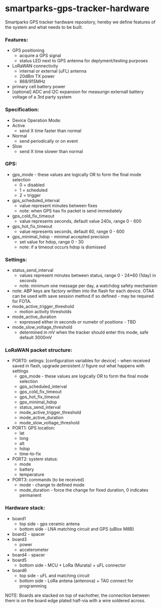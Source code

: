 # smartparks-gps-tracker-hardware
Smartparks GPS tracker hardware repository, hereby we define features of the system and what needs to be built.

### Features:
* GPS positioning
  * acquire a GPS signal
  * status LED next to GPS antenna for deplyment/testing purposes
* LoRaWAN connectivity
  * internal or external (uFL) antenna 
  * 20dBm TX power
  * 868/915MHz
* primary cell battery power
* [optional] ADC and I2C expansion for measurign externall battery voltage of a 3rd party system

### Specification:
* Device Operation Mode:
 * Active
   * send X time faster than normal
 * Normal
   * send periodically or on event
 * Slow
   * send X time slower than normal

### GPS:
 * gps_mode - these values are logically OR to form the final mode selection
   * 0 = disabled
   * 1 = scheduled
   * 2 = trigger
 * gps_scheduled_interval
   * value represent minutes between fixes
   * note: when GPS has fix packet is send immediately
 * gps_cold_fix_timeout
   * value represents seconds, default value 240s, range 0 - 600
 * gps_hot_fix_timeout
   * value represents seconds, default 60, range 0 - 600
 * gps_minimal_hdop - minimal accepted precision
   * set value for hdop, range 0 - 30
   * note: if a timeout occurs hdop is dismissed
   
### Settings:
 * status_send_interval
   * values represent minutes between status, range 0 - 24*60 (1day) in seconds
   * note: minimum one message per day, a watchdog safety mechanism
 * note: ABP keys are factory written into the flash for each device. OTAA can be used with save session method if so defined - may be required for FOTA.
 * mode_active_trigger_threshold
   * motion activity thresholds
 * mode_active_duration
   * expressed either in seconds or numebr of positions - TBD
 * mode_slow_voltage_threshold
   * determined in mV when the tracker should enter this mode, safe default 3000mV
 
### LoRaWAN packet structure:
 * PORT0: setings: [configuration variables for device] - when received saved in flash, upgrade persistent // figure out what happens with settings
   * gps_mode - these values are logically OR to form the final mode selection
   * gps_scheduled_interval
   * gps_cold_fix_timeout
   * gps_hot_fix_timeout
   * gps_minimal_hdop
   * status_send_interval
   * mode_active_trigger_threshold
   * mode_active_duration
   * mode_slow_voltage_threshold
 * PORT1: GPS location: 
   * lat
   * long
   * alt
   * hdop
   * time-to-fix
 * PORT2: system status:
   * mode
   * battery
   * temperature
 * PORT3: commands (to be received)
   * mode - change to defined mode
   * mode_duration - force the change for fixed duration, 0 indicates permanent

### Hardware stack:
 * board1 
   * top side - gps ceramic antena
   * bottom side - LNA matching circuit and GPS (uBlox M8B)
 * board2 - spacer
 * board3
   * power 
   * accelerometer
 * board4 - spacer
 * board5
   * bottom side - MCU + LoRa (Murata) + uFL connector
 * board6
   * top side - uFL and matching circuit
   * bottom side - LoRa antena (antenova) + TAG connect for programming
  
NOTE: Boards are stacked on top of eachother, the connection between them is on the board edge plated half-via with a wire soldered across.

